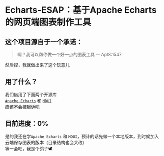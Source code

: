 # Echarts-ESAP：基于Apache Echarts的网页端图表制作工具
## 这个项目源自于一个承诺：  
> 啊？我可以帮你做一个好一点的图表工具  -- AptS:1547

然后捏，我就做出来了这个玩意儿


## 用了什么？
我们借用了下面两个开源库  
[`Apache Echarts`](https://github.com/apache/echarts) 和 [`MDUI`](https://github.com/zdhxiong/mdui)  
~~应该不会被起诉吧~~

## 目前进度：0%
是的我还在学`Apache Echarts` 和 `MDUI`，预计的话先做一个本地版本，到时候加入云端保存图表的版本（目录结构也会大改）  
等一会吧，我是个鸽子🕊